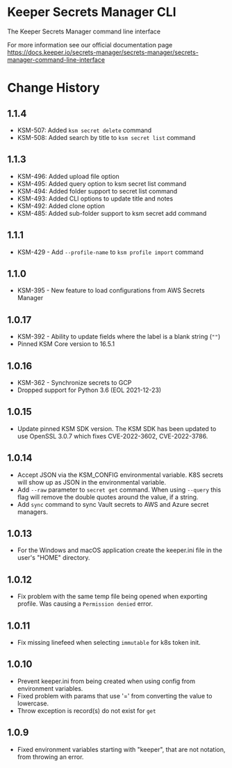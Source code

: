 # Keeper Secrets Manager CLI

The Keeper Secrets Manager command line interface

For more information see our official documentation page https://docs.keeper.io/secrets-manager/secrets-manager/secrets-manager-command-line-interface

# Change History

## 1.1.4

- KSM-507: Added `ksm secret delete` command
- KSM-508: Added search by title to `ksm secret list` command

## 1.1.3

- KSM-496: Added upload file option
- KSM-495: Added query option to ksm secret list command
- KSM-494: Added folder support to secret list command
- KSM-493: Added CLI options to update title and notes
- KSM-492: Added clone option
- KSM-485: Added sub-folder support to ksm secret add command

## 1.1.1

* KSM-429 - Add `--profile-name` to `ksm profile import` command

## 1.1.0
* KSM-395 - New feature to load configurations from AWS Secrets Manager

## 1.0.17
* KSM-392 - Ability to update fields where the label is a blank string (`""`)
* Pinned KSM Core version to 16.5.1

## 1.0.16

* KSM-362 - Synchronize secrets to GCP
* Dropped support for Python 3.6 (EOL 2021-12-23)

## 1.0.15

* Update pinned KSM SDK version. The KSM SDK has been updated to use OpenSSL 3.0.7 which fixes CVE-2022-3602, CVE-2022-3786.

## 1.0.14

* Accept JSON via the KSM_CONFIG environmental variable. K8S secrets will show up as JSON in the environmental variable.
* Add `--raw` parameter to `secret get` command. When using `--query` this flag will remove the double quotes around 
the value, if a string.
* Add `sync` command to sync Vault secrets to AWS and Azure secret managers.

## 1.0.13

* For the Windows and macOS application create the keeper.ini file in the user's "HOME" directory.

## 1.0.12

* Fix problem with the same temp file being opened when exporting profile. Was causing a `Permission denied` error.

## 1.0.11

* Fix missing linefeed when selecting `immutable` for k8s token init.

## 1.0.10

* Prevent keeper.ini from being created when using config from environment variables.
* Fixed problem with params that use '=' from converting the value to lowercase.
* Throw exception is record(s) do not exist for `get`

## 1.0.9

* Fixed environment variables starting with "keeper", that are not notation, from throwing an error.
